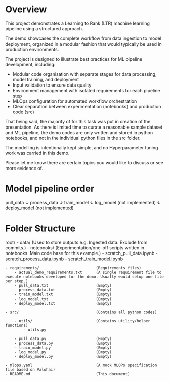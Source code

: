 # Overview

This project demonstrates a Learning to Rank (LTR) machine learning pipeline using a structured approach. 

The demo showcases the complete workflow from data ingestion to model deployment, organized in a modular fashion that would typically be used in production environments.

The project is designed to illustrate best practices for ML pipeline development, including:
- Modular code organisation with separate stages for data processing, model training, and deployment
- Input validation to ensure data quality
- Environment management with isolated requirements for each pipeline step
- MLOps configuration for automated workflow orchestration
- Clear separation between experimentation (notebooks) and production code (src)

That being said, the majority of for this task was put in creation of the presentation. As there is limited time to curate a reasonable sample dataset and ML pipeline, the demo codes are only written and stored in python notebooks, and not in the individual python files in the src folder.

The modelling is intentionally kept simple, and no Hyperparameter tuning work was carried in this demo. 

Please let me know there are certain topics you would like to discuss or see more evidence of.

# Model pipeline order
pull_data
    ↓
process_data
    ↓
train_model
    ↓
log_model           (not implemented)
    ↓
deploy_model        (not implemented)


# Folder Structure

root/
    - data/                                 (Used to store outputs e.g. Ingested data. Exclude from commits.)
    - notebooks/                            (Experimentation/one-off scripts written in notebooks. Main code base for this example.)
        - scratch_pull_data.ipynb
        - scratch_process_data.ipynb
        - scratch_train_model.ipynb

    - requirements/                         (Requirements files)
        - actual_demo_requirements.txt      (A single requirement file to execute notebooks developed for the demo. Usually would setup one file per step.)
        - pull_data.txt                     (Empty)
        - process_data.txt                  (Empty)
        - train_model.txt                   (Empty)
        - log_model.txt                     (Empty)
        - deploy_model.txt                  (Empty)

    - src/                                  (Contains all python codes)
                                
        - utils/                            (Contains utility/helper functions)
            - utils.py                      

        - pull_data.py                      (Empty)
        - process_data.py                   (Empty)
        - train_model.py                    (Empty)
        - log_model.py                      (Empty)
        - deploy_model.py                   (Empty)

    - mlops.yaml                            (A mock MLOPs specification file based on Valohai)
    - README.md                             (This document)